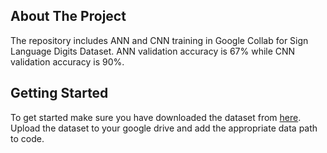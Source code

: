 <!-- ABOUT THE PROJECT -->
## About The Project
The repository includes ANN and CNN training in Google Collab for Sign Language Digits Dataset. ANN validation accuracy is 67% while CNN validation accuracy is 90%.
  
<!-- GETTING STARTED -->
## Getting Started
To get started make sure you have downloaded the dataset from [here](https://github.com/ardamavi/Sign-Language-Digits-Dataset/tree/master/Dataset). Upload the dataset to your google drive and add the appropriate data path to code.
